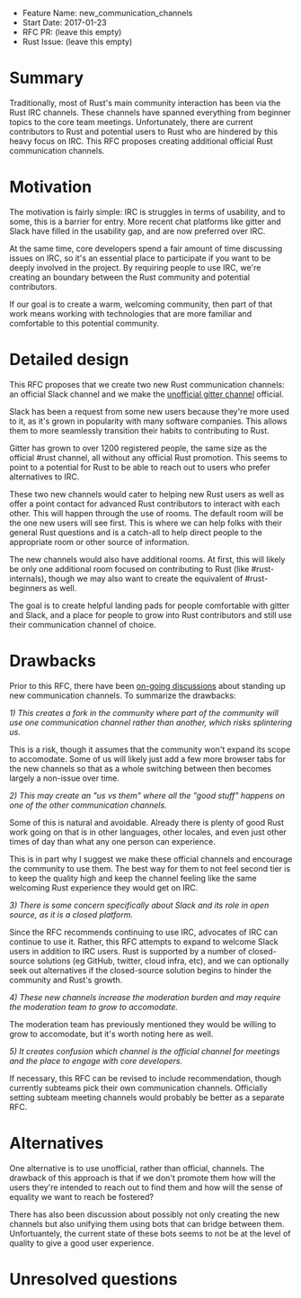 - Feature Name: new_communication_channels
- Start Date: 2017-01-23
- RFC PR: (leave this empty)
- Rust Issue: (leave this empty)

# Summary
[summary]: #summary

Traditionally, most of Rust's main community interaction has been via the Rust IRC channels. These
channels have spanned everything from beginner topics to the core team meetings. Unfortunately,
there are current contributors to Rust and potential users to Rust who are hindered by this heavy
focus on IRC. This RFC proposes creating additional official Rust communication channels.

# Motivation
[motivation]: #motivation

The motivation is fairly simple: IRC is struggles in terms of usability, and to some, this is a
barrier for entry.  More recent chat platforms like gitter and Slack have filled in the usability
gap, and are now preferred over IRC.

At the same time, core developers spend a fair amount of time discussing issues on IRC, so it's an
essential place to participate if you want to be deeply involved in the project. By requiring people
to use IRC, we're creating an boundary between the Rust community and potential contributors.

If our goal is to create a warm, welcoming community, then part of that work means working with
technologies that are more familiar and comfortable to this potential community.

# Detailed design
[design]: #detailed-design

This RFC proposes that we create two new Rust communication channels: an official Slack channel and
we make the [unofficial gitter channel](https://gitter.im/rust-lang/rust) official.

Slack has been a request from some new users because they're more used to it, as it's grown
in popularity with many software companies. This allows them to more seamlessly transition their
habits to contributing to Rust.

Gitter has grown to over 1200 registered people, the same size as the official #rust channel,
all without any official Rust promotion.  This seems to point to a potential for Rust to be able to
reach out to users who prefer alternatives to IRC.

These two new channels would cater to helping new Rust users as well as offer a point contact for
advanced Rust contributors to interact with each other. This will happen through the use of rooms.
The default room will be the one new users will see first. This is where we can help folks with
their general Rust questions and is a catch-all to help direct people to the appropriate room or
other source of information.

The new channels would also have additional rooms. At first, this will likely be only one additional
room focused on contributing to Rust (like #rust-internals), though we may also want to create the
equivalent of #rust-beginners as well.

The goal is to create helpful landing pads for people comfortable with gitter and Slack, and a place
for people to grow into Rust contributors and still use their communication channel of choice.


# Drawbacks
[drawbacks]: #drawbacks

Prior to this RFC, there have been
[on-going discussions](https://users.rust-lang.org/t/a-possible-rust-slack-channel/7433) about
standing up new communication channels. To summarize the drawbacks:

*1) This creates a fork in the community where part of the community will use one communication
channel rather than another, which risks splintering us.*

This is a risk, though it assumes that the community won't expand its scope to accomodate. Some of
us will likely just add a few more browser tabs for the new channels so that as a whole switching
between then becomes largely a non-issue over time.

*2) This may create an "us vs them" where all the "good stuff" happens on one of the other
communication channels.*

Some of this is natural and avoidable. Already there is plenty of good Rust work going on that is
in other languages, other locales, and even just other times of day than what any one person can
experience.

This is in part why I suggest we make these official channels and encourage the community to use
them. The best way for them to not feel second tier is to keep the quality high and keep the channel
feeling like the same welcoming Rust experience they would get on IRC.

*3) There is some concern specifically about Slack and its role in open source, as it is a closed
platform.*

Since the RFC recommends continuing to use IRC, advocates of IRC can continue to use it. Rather,
this RFC attempts to expand to welcome Slack users in addition to IRC users. Rust is supported by a
number of closed-source solutions (eg GitHub, twitter, cloud infra, etc), and we can optionally
seek out alternatives if the closed-source solution begins to hinder the community and Rust's
growth.

*4) These new channels increase the moderation burden and may require the moderation team to grow to
accomodate.*

The moderation team has previously mentioned they would be willing to grow to accomodate, but it's
worth noting here as well.

*5) It creates confusion which channel is the official channel for meetings and the place to engage
with core developers.*

If necessary, this RFC can be revised to include recommendation, though currently subteams pick
their own communication channels.  Officially setting subteam meeting channels would probably be
better as a separate RFC.

# Alternatives
[alternatives]: #alternatives

One alternative is to use unofficial, rather than official, channels. The drawback of this approach
is that if we don't promote them how will the users they're intended to reach out to find them and
how will the sense of equality we want to reach be fostered?

There has also been discussion about possibly not only creating the new channels but also unifying
them using bots that can bridge between them. Unfortuantely, the current state of these bots seems
to not be at the level of quality to give a good user experience.

# Unresolved questions
[unresolved]: #unresolved-questions

